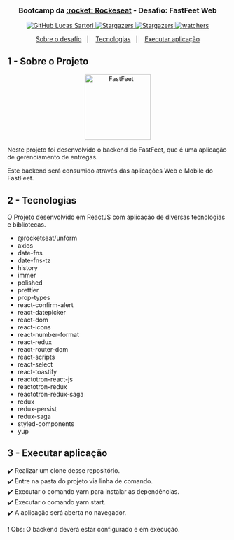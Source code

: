 <h3 align="center" >
  Bootcamp da <a text-decoration="none" href="https://rocketseat.com.br">:rocket: Rockeseat</a> - Desafio: FastFeet Web
</h3>

<p align="center">
  <a href="https://github.com/lucasssartori?tab=followers">
    <img alt="GitHub Lucas Sartori" src="https://img.shields.io/github/followers/lucasssartori?style=social">
  </a>

  <a href="https://github.com/lucasssartori/fastfeetweb/stargazers">
    <img alt="Stargazers" src="https://img.shields.io/github/stars/lucasssartori/fastfeetweb?style=social">
  </a>
  <a href="https://github.com/lucasssartori/fastfeetweb/forks/">
    <img alt="Stargazers" src="https://img.shields.io/github/forks/lucasssartori/fastfeetweb?style=social">
  </a>

  <a href="https://github.com/lucasssartori/fastfeetweb/watchers">
    <img alt="watchers" src="https://img.shields.io/github/watchers/lucasssartori/fastfeetweb?style=social">
  </a>
</p>

<p align="center">
  <a href="#1---sobre-o-módulo">Sobre o desafio</a>&nbsp;&nbsp;&nbsp;|&nbsp;&nbsp;&nbsp;
  <a href="#2---tecnologias">Tecnologias</a>&nbsp;&nbsp;&nbsp;|&nbsp;&nbsp;&nbsp;
  <a href="#3---executar-aplicação">Executar aplicação</a>
</p>

## 1 - Sobre o Projeto

<p align="center">
    <img
      alt="FastFeet"
      src="https://github.com/lucasssartori/fastfeetbackend/blob/master/tmp/logo.png?raw=true"
      width="150px" />
</p>

Neste projeto foi desenvolvido o backend do FastFeet, que é uma aplicação de gerenciamento de entregas.

Este backend será consumido através das aplicações Web e Mobile do FastFeet.

## 2 - Tecnologias

O Projeto desenvolvido em ReactJS com aplicação de diversas tecnologias e bibliotecas.

- @rocketseat/unform
- axios
- date-fns
- date-fns-tz
- history
- immer
- polished
- prettier
- prop-types
- react-confirm-alert
- react-datepicker
- react-dom
- react-icons
- react-number-format
- react-redux
- react-router-dom
- react-scripts
- react-select
- react-toastify
- reactotron-react-js
- reactotron-redux
- reactotron-redux-saga
- redux
- redux-persist
- redux-saga
- styled-components
- yup

## 3 - Executar aplicação

:heavy_check_mark: Realizar um clone desse repositório. <br />
:heavy_check_mark: Entre na pasta do projeto via linha de comando. <br />
:heavy_check_mark: Executar o comando yarn para instalar as dependências. <br />
:heavy_check_mark: Executar o comando yarn start. <br />
:heavy_check_mark: A aplicação será aberta no navegador. <br />

:heavy_exclamation_mark: Obs: O backend deverá estar configurado e em execução.
